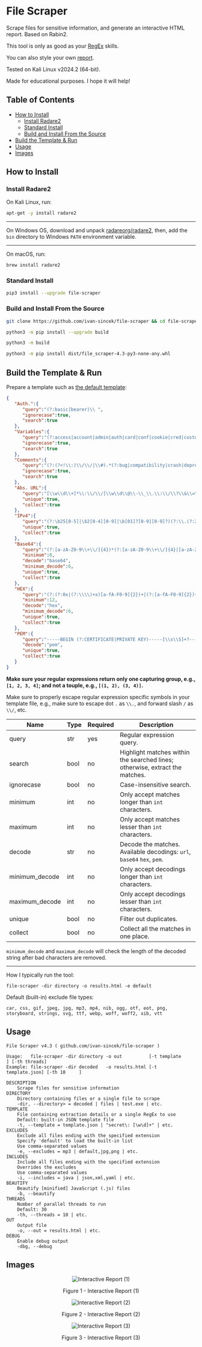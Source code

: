 # File Scraper

Scrape files for sensitive information, and generate an interactive HTML report. Based on Rabin2.

This tool is only as good as your [RegEx](https://github.com/ivan-sincek/file-scraper?tab=readme-ov-file#build-the-template--run) skills.

You can also style your own [report](https://github.com/ivan-sincek/file-scraper/blob/main/src/file_scraper/reports/default.html).

Tested on Kali Linux v2024.2 (64-bit).

Made for educational purposes. I hope it will help!

## Table of Contents

* [How to Install](#how-to-install)
	* [Install Radare2](#install-radare2)
	* [Standard Install](#standard-install)
	* [Build and Install From the Source](#build-and-install-from-the-source)
* [Build the Template & Run](#build-the-template--run)
* [Usage](#usage)
* [Images](#images)

## How to Install

### Install Radare2

On Kali Linux, run:

```bash
apt-get -y install radare2
```

---

On Windows OS, download and unpack [radareorg/radare2](https://github.com/radareorg/radare2/releases), then, add the `bin` directory to Windows `PATH` environment variable.

---

On macOS, run:

```bash
brew install radare2
```

### Standard Install

```bash
pip3 install --upgrade file-scraper
```

### Build and Install From the Source

```bash
git clone https://github.com/ivan-sincek/file-scraper && cd file-scraper

python3 -m pip install --upgrade build

python3 -m build

python3 -m pip install dist/file_scraper-4.3-py3-none-any.whl
```

## Build the Template & Run

Prepare a template such as [the default template](https://github.com/ivan-sincek/file-scraper/blob/main/src/file_scraper/templates/default.json):

```json
{
   "Auth.":{
      "query":"(?:basic|bearer)\\ ",
      "ignorecase":true,
      "search":true
   },
   "Variables":{
      "query":"(?:access|account|admin|auth|card|conf|cookie|cred|customer|email|history|ident|info|jwt|key|kyc|log|otp|pass|pin|priv|refresh|salt|secret|seed|session|setting|sign|token|transaction|transfer|user)[\\w\\d\\-\\_]*(?:\\\"\\ *\\:|\\ *\\=[^\\=]{1})",
      "ignorecase":true,
      "search":true
   },
   "Comments":{
      "query":"(?:(?<!\\:)\\/\\/|\\#).*(?:bug|compatibility|crash|deprecated|fix|issue|legacy|problem|review|security|todo|to do|to-do|to_do|vuln|warning)",
      "ignorecase":true,
      "search":true
   },
   "Abs. URL":{
      "query":"[\\w\\d\\+]*\\:\\/\\/[\\w\\d\\@\\-\\_\\.\\:\\/\\?\\&\\=\\%\\#]+",
      "unique":true,
      "collect":true
   },
   "IPv4":{
      "query":"(?:\b25[0-5]|\b2[0-4][0-9]|\b[01]?[0-9][0-9]?)(?:\\.(?:25[0-5]|2[0-4][0-9]|[01]?[0-9][0-9]?)){3}",
      "unique":true,
      "collect":true
   },
   "Base64":{
      "query":"(?:[a-zA-Z0-9\\+\\/]{4})*(?:[a-zA-Z0-9\\+\\/]{4}|[a-zA-Z0-9\\+\\/]{3}\\=|[a-zA-Z0-9\\+\\/]{2}\\=\\=)",
      "minimum":8,
      "decode":"base64",
      "minimum_decode":6,
      "unique":true,
      "collect":true
   },
   "HEX":{
      "query":"(?:(?:0x|(?:\\\\)+x)[a-fA-F0-9]{2})+|(?:[a-fA-F0-9]{2})+",
      "minimum":12,
      "decode":"hex",
      "minimum_decode":6,
      "unique":true,
      "collect":true
   },
   "PEM":{
      "query":"-----BEGIN (?:CERTIFICATE|PRIVATE KEY)-----[\\s\\S]+?-----END (?:CERTIFICATE|PRIVATE KEY)-----",
      "decode":"pem",
      "unique":true,
      "collect":true
   }
}
```

**Make sure your regular expressions return only one capturing group, e.g., `[1, 2, 3, 4]`; and not a touple, e.g., `[(1, 2), (3, 4)]`.**

Make sure to properly escape regular expression specific symbols in your template file, e.g., make sure to escape dot `.` as `\\.`, and forward slash `/` as `\\/`, etc.

| Name | Type | Required |Description |
| --- | --- | --- | --- |
| query | str | yes | Regular expression query. |
| search | bool | no | Highlight matches within the searched lines; otherwise, extract the matches. |
| ignorecase | bool | no | Case-insensitive search. |
| minimum | int | no | Only accept matches longer than `int` characters. |
| maximum | int | no | Only accept matches lesser than `int` characters. |
| decode | str | no | Decode the matches. Available decodings: `url`, `base64` `hex`, `pem`. |
| minimum_decode | int | no | Only accept decodings longer than `int` characters. |
| maximum_decode | int | no | Only accept decodings lesser than `int` characters. |
| unique | bool | no | Filter out duplicates. |
| collect | bool | no | Collect all the matches in one place. |

`minimum_decode` and `maximum_decode` will check the length of the decoded string after bad characters are removed.

---

How I typically run the tool:

```fundamental
file-scraper -dir directory -o results.html -e default
```

Default (built-in) exclude file types:

```fundamental
car, css, gif, jpeg, jpg, mp3, mp4, nib, ogg, otf, eot, png, storyboard, strings, svg, ttf, webp, woff, woff2, xib, vtt
```

## Usage

```fundamental
File Scraper v4.3 ( github.com/ivan-sincek/file-scraper )

Usage:   file-scraper -dir directory -o out          [-t template     ] [-th threads]
Example: file-scraper -dir decoded   -o results.html [-t template.json] [-th 10     ]

DESCRIPTION
    Scrape files for sensitive information
DIRECTORY
    Directory containing files or a single file to scrape
    -dir, --directory> = decoded | files | test.exe | etc.
TEMPLATE
    File containing extraction details or a single RegEx to use
    Default: built-in JSON template file
    -t, --template = template.json | "secret\: [\w\d]+" | etc.
EXCLUDES
    Exclude all files ending with the specified extension
    Specify 'default' to load the built-in list
    Use comma-separated values
    -e, --excludes = mp3 | default,jpg,png | etc.
INCLUDES
    Include all files ending with the specified extension
    Overrides the excludes
    Use comma-separated values
    -i, --includes = java | json,xml,yaml | etc.
BEAUTIFY
    Beautify [minified] JavaScript (.js) files
    -b, --beautify
THREADS
    Number of parallel threads to run
    Default: 30
    -th, --threads = 10 | etc.
OUT
    Output file
    -o, --out = results.html | etc.
DEBUG
    Enable debug output
    -dbg, --debug
```

## Images

<p align="center"><img src="https://github.com/ivan-sincek/file-scraper/blob/main/img/interactive_report_1.png" alt="Interactive Report (1)"></p>

<p align="center">Figure 1 - Interactive Report (1)</p>

<p align="center"><img src="https://github.com/ivan-sincek/file-scraper/blob/main/img/interactive_report_2.png" alt="Interactive Report (2)"></p>

<p align="center">Figure 2 - Interactive Report (2)</p>

<p align="center"><img src="https://github.com/ivan-sincek/file-scraper/blob/main/img/interactive_report_3.png" alt="Interactive Report (3)"></p>

<p align="center">Figure 3 - Interactive Report (3)</p>
